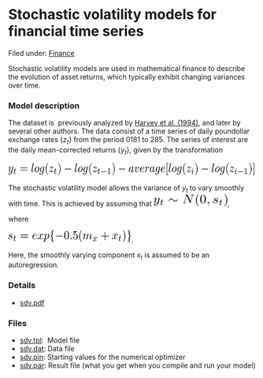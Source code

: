 #  Stochastic volatility models for financial time series

Filed under:  [Finance][1]

Stochastic volatility models are used in mathematical finance to describe the evolution of asset returns, which typically exhibit changing variances over time.

### Model description
The dataset is  previously analyzed by [Harvey et al. (1994)][2], and later by several other authors. The data consist of a time series of daily poundollar exchange rates {_z<sub>t</sub>_} from the period 0181 to 285. The series of interest are the daily mean-corrected returns {_y<sub>t</sub>_}, given by the transformation

<img src="./1.png" alt="LaTex equation" width="500" height="25">

The stochastic volatility model allows the variance of _y<sub>t</sub>_ to vary smoothly with time. This is achieved by assuming that 
<img src="./2.png" alt="LaTex equation" width="150" height="25">, 

where 

<img src="./3.png" alt="LaTex equation" width="250" height="25">. 

Here, the smoothly varying component _x<sub>t</sub>_ is assumed to be an autoregression.


### Details
* [sdv.pdf][3]

### Files
* [sdv.tpl][4]:  Model file
* [sdv.dat][5]: Data file
* [sdv.pin][6]: Starting values for the numerical optimizer  
* [sdv.par][7]: Result file (what you get when you compile and run your model)  

[1]: https://github.com/admb-project/examples/search?utf8=%E2%9C%93&q=Finance
[2]: citations.html#harv:ruiz:shep:1994
[3]: sdv.pdf
[4]: sdv.tpl
[5]: sdv.dat
[6]: sdv.pin
[7]: sdv.par
